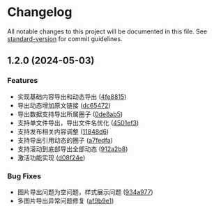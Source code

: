 # Changelog

All notable changes to this project will be documented in this file. See [standard-version](https://github.com/conventional-changelog/standard-version) for commit guidelines.

## 1.2.0 (2024-05-03)


### Features

* 实现基础内容导出和动态导出 ([4fe8815](https://github.com/wujieli0207/jike-export-extension/commit/4fe881566bd34646fed19727361df96f77d61eb0))
* 导出动态增加原文链接 ([dc65472](https://github.com/wujieli0207/jike-export-extension/commit/dc654726a1753d8ba1179c36eb8c9a6a35c4c464))
* 导出数据支持导出所属圈子 ([0de8ab5](https://github.com/wujieli0207/jike-export-extension/commit/0de8ab55047f5317a31e48d0470b95b5674277aa))
* 支持单文件导出，导出文件名优化 ([4501ef3](https://github.com/wujieli0207/jike-export-extension/commit/4501ef36301dbeb28da0976fdc0212936ccf950f))
* 支持发布相关内容调整 ([11848d6](https://github.com/wujieli0207/jike-export-extension/commit/11848d611e218fffe0157fd2f20650975ace3ab6))
* 支持导出引用动态的圈子 ([a7fedfa](https://github.com/wujieli0207/jike-export-extension/commit/a7fedfa2f6c56edf4cfa9d62c66f1c10a4284831))
* 支持滚动到底部导出全部动态 ([912a2b8](https://github.com/wujieli0207/jike-export-extension/commit/912a2b81556b829610f69c87064c5fa584cd8b23))
* 激活功能实现 ([d08f24e](https://github.com/wujieli0207/jike-export-extension/commit/d08f24ebb573aecbbdac43415de435515fafdd42))


### Bug Fixes

* 图片导出问题为空问题，样式展示问题 ([934a977](https://github.com/wujieli0207/jike-export-extension/commit/934a9771f84a57c376a1b0b693535cc5380f447e))
* 多图片导出异常问题修复 ([af9b9e1](https://github.com/wujieli0207/jike-export-extension/commit/af9b9e1d90950e912988dc3eef38b0f81a10241c))
